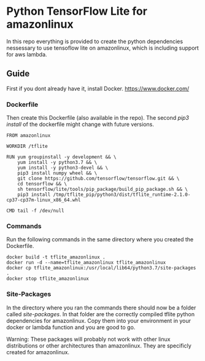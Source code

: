 # Python TensorFlow Lite for amazonlinux

In this repo everything is provided to create the python dependencies nessessary to use tensoflow lite on amazonlinux, which is including support for aws lambda.

## Guide

First if you dont already have it, install Docker. https://www.docker.com/

### Dockerfile

Then create this Dockerfile (also available in the repo).
The second *pip3 install* of the dockerfile might change with future versions.

    FROM amazonlinux

    WORKDIR /tflite

    RUN yum groupinstall -y development && \
        yum install -y python3.7 && \
        yum install -y python3-devel && \
        pip3 install numpy wheel && \
        git clone https://github.com/tensorflow/tensorflow.git && \
        cd tensorflow && \
        sh tensorflow/lite/tools/pip_package/build_pip_package.sh && \
        pip3 install /tmp/tflite_pip/python3/dist/tflite_runtime-2.1.0-cp37-cp37m-linux_x86_64.whl

    CMD tail -f /dev/null

### Commands

Run the following commands in the same directory where you created the Dockerfile.

    docker build -t tflite_amazonlinux .
    docker run -d --name=tflite_amazonlinux tflite_amazonlinux
    docker cp tflite_amazonlinux:/usr/local/lib64/python3.7/site-packages .
    docker stop tflite_amazonlinux

### Site-Packages

In the directory where you ran the commands there should now be a folder called *site-packages*. In that folder are the correctly compiled tflite python dependencies for amazonlinux. Copy them into your environment in your docker or lambda function and you are good to go.

Warning: These packages will probably not work with other linux distributions or other architectures than amazonlinux. They are specificly created for amazonlinux.

